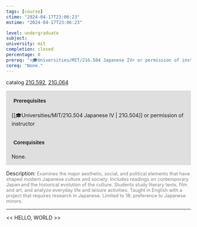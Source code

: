 ```yaml
---
tags: [course]
ctime: "2024-04-17T23:06:23"
mstime: "2024-04-17T23:06:23"

level: undergraduate
subject: 
university: mit
completion: closed
percentage: 0
prereq: "<🎓Universities/MIT/21G.504 Japanese IV> or permission of instructor"
coreq: "None."
---
```


catalog [21G.592](http://student.mit.edu/catalog/m21Gf.html#21G.592), [21G.064](http://student.mit.edu/catalog/m21Ga.html#21G.064)

<span style="display: block; padding: 15px; background-color: rgb(100, 100, 100, 0.2);"><font id="m_prereq2218_0" style="display: block; font-family: Arial, sans-serif; font-weight: bold; padding: 5px">Prerequisites</font><br><span id="prereq2218_0">[[🎓Universities/MIT/21G.504 Japanese IV | 21G.504]] or permission of instructor</span></span>
<span style="display: block; padding: 15px; background-color: rgb(100, 100, 100, 0.2);"><font id="m_coreq2218_0" style="display: block; font-family: Arial, sans-serif; font-weight: bold; padding: 5px">Corequisites</font><br><span id="coreq2218_0">None.</span></span>

<font style="">Description:</font>
<font style="color: grey; font-size: 0.8rem;">Examines the major aesthetic, social, and political elements that have shaped modern Japanese culture and society. Includes readings on contemporary Japan and the historical evolution of the culture. Students study literary texts, film and art, and analyze everyday life and leisure activities. Taught in English with a project that requires research in Japanese. Limited to 18; preference to Japanese minors.</font>



---

<< HELLO, WORLD >>
